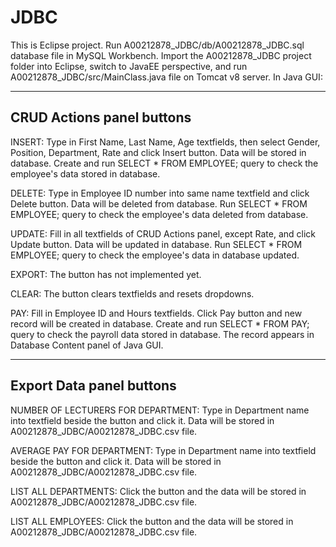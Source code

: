 # JDBC

This is Eclipse project.
Run A00212878_JDBC/db/A00212878_JDBC.sql database file in MySQL Workbench.
Import the A00212878_JDBC project folder into Eclipse, switch to JavaEE perspective, and run A00212878_JDBC/src/MainClass.java file on Tomcat v8 server.
In Java GUI:

------------------------------------------------------------------------------------------------------------------------------------------
CRUD Actions panel buttons
------------------------------------------------------------------------------------------------------------------------------------------
INSERT: Type in First Name, Last Name, Age textfields, then select Gender, Position, Department, Rate and click Insert button. Data will be stored in database. Create and run SELECT * FROM EMPLOYEE; query to check the employee's data stored in database.

DELETE: Type in Employee ID number into same name textfield and click Delete button. Data will be deleted from database. Run SELECT * FROM EMPLOYEE; query to check the employee's data deleted from database.

UPDATE: Fill in all textfields of CRUD Actions panel, except Rate, and click Update button. Data will be updated in database. Run SELECT * FROM EMPLOYEE; query to check the employee's data in database updated.

EXPORT: The button has not implemented yet.

CLEAR: The button clears textfields and resets dropdowns.

PAY: Fill in Employee ID and Hours textfields. Click Pay button and new record will be created in database. Create and run SELECT * FROM PAY; query to check the payroll data stored in database. The record appears in Database Content panel of Java GUI.

------------------------------------------------------------------------------------------------------------------------------------------
Export Data panel buttons
------------------------------------------------------------------------------------------------------------------------------------------
NUMBER OF LECTURERS FOR DEPARTMENT: Type in Department name into textfield beside the button and click it. Data will be stored in A00212878_JDBC/A00212878_JDBC.csv file.

AVERAGE PAY FOR DEPARTMENT: Type in Department name into textfield beside the button and click it. Data will be stored in A00212878_JDBC/A00212878_JDBC.csv file.

LIST ALL DEPARTMENTS: Click the button and the data will be stored in A00212878_JDBC/A00212878_JDBC.csv file.

LIST ALL EMPLOYEES: Click the button and the data will be stored in A00212878_JDBC/A00212878_JDBC.csv file.
